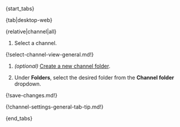 {start_tabs}

{tab|desktop-web}

{relative|channel|all}

1. Select a channel.

{!select-channel-view-general.md!}

1. *(optional)* [Create a new channel folder](/help/manage-channel-folders#create-a-new-channel-folder).

1. Under **Folders**, select the desired folder from the **Channel folder**
   dropdown.

{!save-changes.md!}

{!channel-settings-general-tab-tip.md!}

{end_tabs}
